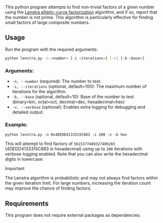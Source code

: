 This python program attempts to find non-trivial factors of a given number using the [Lenstra elliptic-curve factorization](https://en.wikipedia.org/wiki/Lenstra_elliptic-curve_factorization) algorithm, and if so, report that the number is not prime. This algorithm is particularly effective for finding small factors of large composite numbers.

## Usage
Run the program with the required arguments:

```bash
python lenstra.py -n <number> [-i <iterations>] [-v] [-b <base>]
```

### Arguments:
- `-n, --number` (required): The number to test.
- `-i, --iterations` (optional, default=100): The maximum number of iterations for the algorithm.
- `-b, --base` (optional, default=10): Base of the number to test (binary=bin, octal=oct, decimal=dec, hexadecimal=hex)
- `-v, --verbose` (optional): Enables extra logging for debugging and detailed output.

### Example:
```shell
python lenstra.py -n 0x4DEDD4133315C883 -i 200 -v -b hex
```
This will attempt to find factors of `5615377489327409283` (4DEDD4133315C883 in hexadecimal) using up to `200` iterations with verbose logging enabled. Note that you can also write the hexadecimal digits in lowercase.

> [!IMPORTANT]  
> The Lenstra algorithm is probabilistic and may not always find factors within the given iteration limit.
> For large numbers, increasing the iteration count may improve the chance of finding factors.

## Requirements
This program does not require external packages as dependencies.
